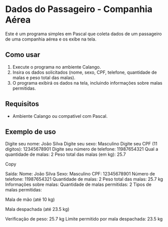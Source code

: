 # Dados do Passageiro - Companhia Aérea

Este é um programa simples em Pascal que coleta dados de um passageiro de uma companhia aérea e os exibe na tela.

## Como usar
1. Execute o programa no ambiente Calango.
2. Insira os dados solicitados (nome, sexo, CPF, telefone, quantidade de malas e peso total das malas).
3. O programa exibirá os dados na tela, incluindo informações sobre malas permitidas.

## Requisitos
- Ambiente Calango ou compatível com Pascal.

## Exemplo de uso
Digite seu nome: João Silva
Digite seu sexo: Masculino
Digite seu CPF (11 dígitos): 12345678901
Digite seu número de telefone: 11987654321
Qual a quantidade de malas: 2
Peso total das malas (em kg): 25.7

Copy

Saída:
Nome: João Silva
Sexo: Masculino
CPF: 12345678901
Número de telefone: 11987654321
Quantidade de malas: 2
Peso total das malas: 25.7 kg
Informações sobre malas:
Quantidade de malas permitidas: 2
Tipos de malas permitidas:

Mala de mão (até 10 kg)

Mala despachada (até 23.5 kg)

Verificação de peso: 25.7 kg
Limite permitido por mala despachada: 23.5 kg
